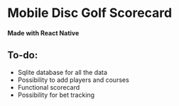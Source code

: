 Mobile Disc Golf Scorecard
=========================
#### Made with React Native

To-do:
-----
- Sqlite database for all the data
- Possibility to add players and courses
- Functional scorecard
- Possibility for bet tracking
